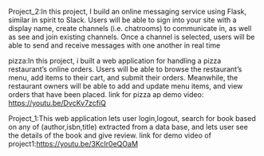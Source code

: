 
Project_2:In this project, I build an online messaging service using Flask, similar in spirit to Slack. Users
will be able to sign into your site with a display name, create channels (i.e. chatrooms) to
communicate in, as well as see and join existing channels. Once a channel is selected, users will be
able to send and receive messages with one another in real time

pizza:In this project, i built a web application for handling a pizza restaurant’s online orders. Users
will be able to browse the restaurant’s menu, add items to their cart, and submit their orders.
Meanwhile, the restaurant owners will be able to add and update menu items, and view orders that
have been placed.
link for pizza ap demo video: https://youtu.be/DvcKv7zcfiQ

Project_1:This web application lets user login,logout, search for book based on any of (author,isbn,title) extracted from a data base,
and lets user see the details of the book and give review.
link for demo video of project1:https://youtu.be/3KcIr0eQOaM
